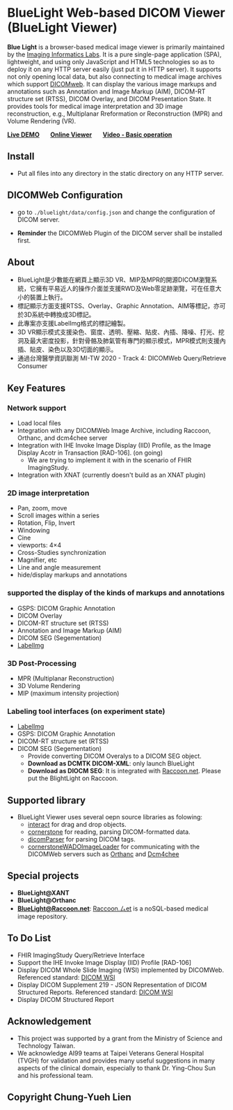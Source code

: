 <h1>BlueLight Web-based DICOM Viewer (BlueLight Viewer)</h1>
<p><strong>Blue Light</strong> is a browser-based medical image viewer is primarily maintained by the <a href="https://cylab.dicom.tw/">Imaging Informatics Labs</a>. It is a pure single-page application (SPA), lightweight, and using only JavaScript and HTML5 technologies so as to deploy it on any HTTP server easily (just put it in HTTP server). It supports not only opening local data, but also connecting to medical image archives which support <a href="https://www.dicomstandard.org/dicomweb/">DICOMweb</a>. It can display the various image markups and annotations such as Annotation and Image Markup (AIM), DICOM-RT structure set (RTSS), DICOM Overlay, and DICOM Presentation State. It provides tools for medical image interpretation and 3D image reconstruction, e.g., Multiplanar Rreformation or Reconstruction (MPR) and Volume Rendering (VR).</p>

<a href="https://blsearch.dicom.tw"><strong>Live DEMO</strong></a>&ensp;&ensp;&ensp;
<a href="https://bl.dicom.tw"><strong>Online Viewer</strong></a>&ensp;&ensp;&ensp;
<a href="https://youtu.be/UkZt_Qbw1Rk"><strong> Video - Basic operation</strong></a> 

## Install
* Put all files into any directory in the static directory on any HTTP server.

## DICOMWeb Configuration
* go to `./bluelight/data/config.json` and change the configuration of DICOM server.
 - **Reminder** the DICOMWeb Plugin of the DICOM server shall be installed first. 
 
## About
* BlueLight是少數能在網頁上顯示3D VR、MIP及MPR的開源DICOM瀏覽系統，它擁有平易近人的操作介面並支援RWD及Web零足跡瀏覽，可在任意大小的裝置上執行。
* 標記顯示方面支援RTSS、Overlay、Graphic Annotation、AIM等標記，亦可於3D系統中轉換成3D標記。
* 此專案亦支援LabelImg格式的標記繪製。
* 3D VR顯示模式支援染色、窗度、透明、壓縮、貼皮、內插、降噪、打光、挖洞及最大密度投影，針對骨骼及肺氣管有專門的顯示模式，MPR模式則支援內插、貼皮、染色以及3D切面的顯示。
* 通過台灣醫學資訊聯測 MI-TW 2020 - Track 4: DICOMWeb Query/Retrieve Consumer

## Key Features
### Network support
* Load local files
* Integration with any DICOMWeb Image Archive, including Raccoon, Orthanc, and dcm4chee server
* Integration with IHE Invoke Image Display (IID) Profile, as the Image Display Acotr in Transaction [RAD-106]. (on going)
  - We are trying to implement it with in the scenario of FHIR ImagingStudy.
* Integration with XNAT (currently doesn't build as an XNAT plugin)

### 2D image interpretation
* Pan, zoom, move
* Scroll images within a series
* Rotation, Flip, Invert
* Windowing
* Cine
* viewports:  4×4
* Cross-Studies synchronization
* Magnifier, etc
* Line and angle measurement
* hide/display markups and annotations

### supported the display of the kinds of markups and annotations
* GSPS: DICOM Graphic Annotation
* DICOM Overlay
* DICOM-RT structure set (RTSS)
* Annotation and Image Markup (AIM)
* DICOM SEG (Segementation)
* [LabelImg](https://github.com/tzutalin/labelImg)

### 3D Post-Processing
* MPR (Multiplanar Reconstruction)
* 3D Volume Rendering 
* MIP (maximum intensity projection)

### Labeling tool interfaces (on experiment state)
* [LabelImg](https://github.com/tzutalin/labelImg)
* GSPS: DICOM Graphic Annotation 
* DICOM-RT structure set (RTSS)
* DICOM SEG (Segementation)
  - Provide converting DICOM Overalys to a DICOM SEG object.
  - **Download as DCMTK DICOM-XML**: only launch BlueLight
  - **Download as DIOCM SEG**: It is integrated with [Raccoon.net](https://github.com/cylab-tw/raccoon). Please put the BlightLight on Raccoon.  

## Supported library
* BlueLight Viewer uses several oepn source libraries as folowing:
  - <a href="https://github.com/taye/interact.js">interact</a> for drag and drop objects.
  - <a href="https://github.com/cornerstonejs">cornerstone</a> for reading, parsing DICOM-formatted data.
  - <a href="https://github.com/cornerstonejs/dicomParser">dicomParser</a> for parsing DICOM tags.
  - <a href="https://github.com/cornerstonejs/cornerstoneWADOImageLoader">cornerstoneWADOImageLoader</a> for communicating with the DICOMWeb servers such as  <a href="https://www.orthanc-server.com">Orthanc</a> and <a href="https://www.dcm4che.org">Dcm4chee</a> 
 
## Special projects
* **BlueLight@XANT**
* **BlueLight@Orthanc**
* **BlueLight@Raccoon.net**: [Raccoon.ㄙet](https://github.com/cylab-tw/raccoon) is a noSQL-based medical image repository.

## To Do List 
* FHIR ImagingStudy Query/Retrieve Interface
* Support the IHE Invoke Image Display (IID) Profile [RAD-106]
* Display DICOM Whole Slide Imaging (WSI) implemented by DICOMWeb. Referenced standard: [DICOM WSI](http://dicom.nema.org/Dicom/DICOMWSI/)
* Display DICOM Supplement 219 - JSON Representation of DICOM Structured Reports. Referenced standard: [DICOM WSI](http://dicom.nema.org/Dicom/DICOMWSI/)
* Display DICOM Structured Report

## Acknowledgement
* This project was supported by a grant from the Ministry of Science and Technology Taiwan.
* We acknowledge AI99 teams at Taipei Veterans General Hospital (TVGH) for validation and provides many useful suggestions in many aspects of the clinical domain, especially to thank Dr. Ying-Chou Sun and his professional team.

## Copyright Chung-Yueh Lien
